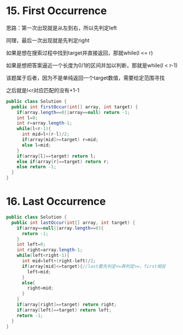 # 15. First Occurrence

思路：第一次出现就是从左到右，所以先判定left

同理，最后一次出现就是先判定right

如果是想在搜索过程中找到target并直接返回，那就while(l <= r)

如果是想把答案逼近一个长度为0/1的区间并加以判断，那就是while(l < r-1)

该题属于后者，因为不是单纯返回一个target数值，需要给定范围寻找

之后就是l<r对应匹配的没有+1-1

```java
public class Solution {
  public int firstOccur(int[] array, int target) {
    if(array.length==0||array==null) return -1;
    int l=0;
    int r=array.length-1;
    while(l<r-1){
      int mid=l+(r-l)/2;
      if(array[mid]>=target) r=mid;
      else l=mid;
    }
    if(array[l]==target) return l;
    else if(array[r]==target) return r;
    else return -1;
  }
}
```
# 16.  Last Occurrence

```java
public class Solution {
  public int lastOccur(int[] array, int target) {
    if(array==null||array.length==0){
      return -1;
    }
    int left=0;
    int right=array.length-1;
    while(left<right-1){
      int mid=left+(right-left)/2;
      if(array[mid]<=target){//last要先判定<=再判定>=，first相反
        left=mid;
      }
      else{
        right=mid;
      }
    }
    if(array[right]==target) return right;
    if(array[left]==target) return left;
    return -1;
  }
}
```
